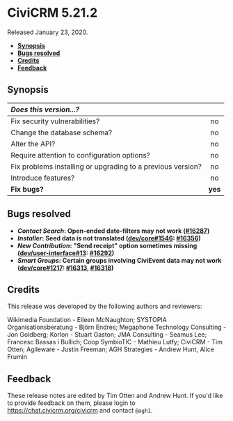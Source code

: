 # CiviCRM 5.21.2

Released January 23, 2020.

- **[Synopsis](#synopsis)**
- **[Bugs resolved](#bugs)**
- **[Credits](#credits)**
- **[Feedback](#feedback)**

## <a name="synopsis"></a>Synopsis

| *Does this version...?*                                         |         |
|:--------------------------------------------------------------- |:-------:|
| Fix security vulnerabilities?                                   |   no    |
| Change the database schema?                                     |   no    |
| Alter the API?                                                  |   no    |
| Require attention to configuration options?                     |   no    |
| Fix problems installing or upgrading to a previous version?     |   no    |
| Introduce features?                                             |   no    |
| **Fix bugs?**                                                   | **yes** |

## <a name="bugs"></a>Bugs resolved

* **_Contact Search_: Open-ended date-filters may not work ([#16287](https://github.com/civicrm/civicrm-core/pull/16287))**
* **_Installer_: Seed data is not translated ([dev/core#1546](https://lab.civicrm.org/dev/core/issues/1546): [#16356](https://github.com/civicrm/civicrm-core/pull/16356))**
* **_New Contribution_: "Send receipt" option sometimes missing ([dev/user-interface#13](https://lab.civicrm.org/dev/user-interface/issues/13): [#16292](https://github.com/civicrm/civicrm-core/pull/16292))**
* **_Smart Groups_: Certain groups involving CiviEvent data may not work ([dev/core#1217](https://lab.civicrm.org/dev/core/issues/1217): [#16313](https://github.com/civicrm/civicrm-core/pull/16313), [#16318](https://github.com/civicrm/civicrm-core/pull/16318))**

## <a name="credits"></a>Credits

This release was developed by the following authors and reviewers:

Wikimedia Foundation - Eileen McNaughton; SYSTOPIA Organisationsberatung -
Björn Endres; Megaphone Technology Consulting - Jon Goldberg; Korlon -
Stuart Gaston; JMA Consulting - Seamus Lee; Francesc Bassas i Bullich; Coop
SymbioTIC - Mathieu Lutfy; CiviCRM - Tim Otten; Agileware - Justin Freeman;
AGH Strategies - Andrew Hunt, Alice Frumin

## <a name="feedback"></a>Feedback

These release notes are edited by Tim Otten and Andrew Hunt.  If you'd like to
provide feedback on them, please login to https://chat.civicrm.org/civicrm and
contact `@agh1`.
